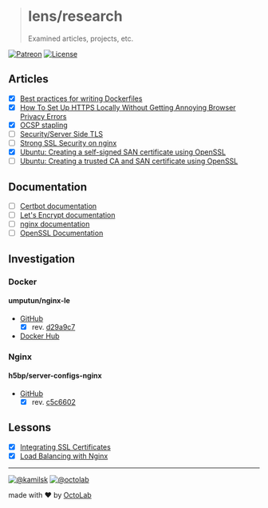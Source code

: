 > # lens/research
>
> Examined articles, projects, etc.

[![Patreon](https://img.shields.io/badge/patreon-donate-orange.svg)](https://www.patreon.com/octolab)
[![License](https://img.shields.io/badge/license-MIT-blue.svg)](LICENSE)

## Articles

- [x] [Best practices for writing Dockerfiles](https://docs.docker.com/develop/develop-images/dockerfile_best-practices/)
- [x] [How To Set Up HTTPS Locally Without Getting Annoying Browser Privacy Errors](https://deliciousbrains.com/https-locally-without-browser-privacy-errors/)
- [x] [OCSP stapling](https://en.wikipedia.org/wiki/OCSP_stapling)
- [ ] [Security/Server Side TLS](https://wiki.mozilla.org/Security/Server_Side_TLS)
- [ ] [Strong SSL Security on nginx](https://raymii.org/s/tutorials/Strong_SSL_Security_On_nginx.html)
- [x] [Ubuntu: Creating a self-signed SAN certificate using OpenSSL](https://fabianlee.org/2018/02/17/ubuntu-creating-a-self-signed-san-certificate-using-openssl/)
- [ ] [Ubuntu: Creating a trusted CA and SAN certificate using OpenSSL](https://fabianlee.org/2018/02/17/ubuntu-creating-a-trusted-ca-and-san-certificate-using-openssl-on-ubuntu/)

## Documentation

- [ ] [Certbot documentation](https://certbot.eff.org/docs/)
- [ ] [Let's Encrypt documentation](https://letsencrypt.org/docs/)
- [ ] [nginx documentation](http://nginx.org/en/docs/)
- [ ] [OpenSSL Documentation](https://www.openssl.org/docs/)

## Investigation

### Docker

#### umputun/nginx-le

- [GitHub](https://github.com/umputun/nginx-le)
  - [x] rev. [d29a9c7](https://github.com/umputun/nginx-le/tree/d29a9c7)
- [Docker Hub](https://hub.docker.com/r/umputun/nginx-le/)

### Nginx

#### h5bp/server-configs-nginx

- [GitHub](https://github.com/h5bp/server-configs-nginx)
  - [x] rev. [c5c6602](https://github.com/h5bp/server-configs-nginx/tree/c5c6602)

## Lessons

- [x] [Integrating SSL Certificates](https://serversforhackers.com/s/integrating-ssl-certificates)
- [x] [Load Balancing with Nginx](https://serversforhackers.com/s/load-balancing-with-nginx)

---

[![@kamilsk](https://img.shields.io/badge/author-%40kamilsk-blue.svg)](https://twitter.com/ikamilsk)
[![@octolab](https://img.shields.io/badge/sponsor-%40octolab-blue.svg)](https://twitter.com/octolab_inc)

made with ❤️ by [OctoLab](https://www.octolab.org/)
